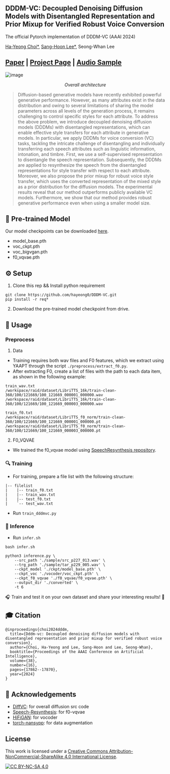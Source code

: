 ## DDDM-VC: Decoupled Denoising Diffusion Models with Disentangled Representation and Prior Mixup for Verified Robust Voice Conversion

The official Pytorch implementation of DDDM-VC (AAAI 2024)

[Ha-Yeong Choi*](https://github.com/hayeong0), [Sang-Hoon Lee*](https://github.com/sh-lee-prml), Seong-Whan Lee 

## [Paper](https://arxiv.org/abs/2305.15816) | [Project Page](https://hayeong0.github.io/DDDM-VC-demo/) | [Audio Sample](https://dddm-vc.github.io/demo/)

![image](https://github.com/hayeong0/DDDM-VC/assets/47182864/8c2e862a-5ac2-4720-b8fd-0d8967bcc92b)
<p align="center"><em> Overall architecture </em>

> Diffusion-based generative models have recently exhibited powerful generative performance. However, as many attributes exist in the data distribution and owing to several limitations of sharing the model parameters across all levels of the generation process, it remains challenging to control specific styles for each attribute. To address the above problem, we introduce decoupled denoising diffusion models (DDDMs) with disentangled representations, which can enable effective style transfers for each attribute in generative models. In particular, we apply DDDMs for voice conversion (VC) tasks, tackling the intricate challenge of disentangling and individually transferring each speech attributes such as linguistic information, intonation, and timbre. First, we use a self-supervised representation to disentangle the speech representation. Subsequently, the DDDMs are applied to resynthesize the speech from the disentangled representations for style transfer with respect to each attribute. Moreover, we also propose the prior mixup for robust voice style transfer, which uses the converted representation of the mixed style as a prior distribution for the diffusion models. The experimental results reveal that our method outperforms publicly available VC models. Furthermore, we show that our method provides robust generative performance even when using a smaller model size.


## 📑 Pre-trained Model
Our model checkpoints can be downloaded [here](https://drive.google.com/drive/folders/1tDIQ5Nv-X2svhcww35LWMC1El3SDlI_I?usp=sharing).

- model_base.pth
- voc_ckpt.pth
- voc_bigvgan.pth
- f0_vqvae.pth



## ⚙️ Setup
1. Clone this rep && Install python requirement

```
git clone https://github.com/hayeong0/DDDM-VC.git
pip install -r req*
``` 
2. Download the pre-trained model checkpoint from drive.

## 🔨 Usage
### Preprocess
1. Data
- Training requires both wav files and F0 features, which we extract using YAAPT through the script `./preprocess/extract_f0.py`.
- After extracting F0, create a list of files with the path to each data item, as shown in the following example:
```
train_wav.txt
/workspace/raid/dataset/LibriTTS_16k/train-clean-360/100/121669/100_121669_000001_000000.wav
/workspace/raid/dataset/LibriTTS_16k/train-clean-360/100/121669/100_121669_000003_000000.wav

train_f0.txt
/workspace/raid/dataset/LibriTTS_f0_norm/train-clean-360/100/121669/100_121669_000001_000000.pt
/workspace/raid/dataset/LibriTTS_f0_norm/train-clean-360/100/121669/100_121669_000003_000000.pt
```

2. F0_VQVAE
- We trained the f0_vqvae model using [SpeechResynthesis repository](https://github.com/facebookresearch/speech-resynthesis).


### 🔍 Training
- For training, prepare a file list with the following structure:
```
|-- filelist 
|    |-- train_f0.txt
|    |-- train_wav.txt
|    |-- test_f0.txt
|    `-- test_wav.txt
```
- Run `train_dddmvc.py`


### 🔑 Inference
- Run `infer.sh`
 
```
bash infer.sh

python3 inference.py \
    --src_path './sample/src_p227_013.wav' \
    --trg_path './sample/tar_p229_005.wav' \
    --ckpt_model './ckpt/model_base.pth' \
    --ckpt_voc './vocoder/voc_ckpt.pth' \
    --ckpt_f0_vqvae './f0_vqvae/f0_vqvae.pth' \
    --output_dir './converted' \
    -t 6
```

🎧 Train and test it on your own dataset and share your interesting results! 🤗



## 🎓 Citation
```
@inproceedings{choi2024dddm,
  title={Dddm-vc: Decoupled denoising diffusion models with disentangled representation and prior mixup for verified robust voice conversion},
  author={Choi, Ha-Yeong and Lee, Sang-Hoon and Lee, Seong-Whan},
  booktitle={Proceedings of the AAAI Conference on Artificial Intelligence},
  volume={38},
  number={16},
  pages={17862--17870},
  year={2024}
}
```



## 💎 Acknowledgements
- [DiffVC](https://github.com/huawei-noah/Speech-Backbones/tree/main/DiffVC): for overall diffusion src code
- [Speech-Resynthesis](https://github.com/facebookresearch/speech-resynthesis): for f0-vqvae
- [HiFiGAN](https://github.com/jik876/hifi-gan): for vocoder
- [torch-nansypp](https://github.com/revsic/torch-nansypp): for data augmentation

## License
This work is licensed under a
[Creative Commons Attribution-NonCommercial-ShareAlike 4.0 International License][cc-by-nc-sa].

[![CC BY-NC-SA 4.0][cc-by-nc-sa-image]][cc-by-nc-sa]

[cc-by-nc-sa]: http://creativecommons.org/licenses/by-nc-sa/4.0/
[cc-by-nc-sa-image]: https://licensebuttons.net/l/by-nc-sa/4.0/88x31.png
[cc-by-nc-sa-shield]: https://img.shields.io/badge/License-CC%20BY--NC--SA%204.0-lightgrey.svg










